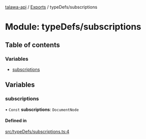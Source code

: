 [talawa-api](../README.md) / [Exports](../modules.md) / typeDefs/subscriptions

# Module: typeDefs/subscriptions

## Table of contents

### Variables

- [subscriptions](typeDefs_subscriptions.md#subscriptions)

## Variables

### subscriptions

• `Const` **subscriptions**: `DocumentNode`

#### Defined in

[src/typeDefs/subscriptions.ts:4](https://github.com/PalisadoesFoundation/talawa-api/blob/c766886/src/typeDefs/subscriptions.ts#L4)
